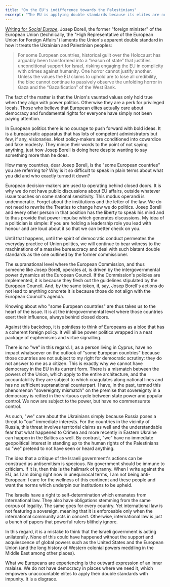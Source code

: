 ```yaml
---
title: "On the EU's indifference towards the Palestinians"
excerpt: "The EU is applying double standards because its elites are not actually upholding the values they claim to be the stewards of."
---
```


[Writing for _Social Europe_](https://www.socialeurope.eu/gazas-descent-into-catastrophe-tests-europes-conscience),
Josep Borell, the former "foreign minister" of the European Union
(technically, the "High Representative of the European Union for
Foreign Affairs") laments the Union's apparent double standard in how
it treats the Ukrainian and Palestinian peoples:

> For some European countries, historical guilt over the Holocaust has
> arguably been transformed into a “reason of state” that justifies
> unconditional support for Israel, risking engaging the EU in
> complicity with crimes against humanity. One horror cannot justify
> another. Unless the values the EU claims to uphold are to lose all
> credibility, the bloc cannot continue to passively observe the
> unfolding horror in Gaza and the “Gazaification” of the West Bank.

The fact of the matter is that the Union's vaunted values only hold
true when they align with power politics. Otherwise they are a perk
for privileged locals. Those who believe that European elites actually
care about democracy and fundamental rights for everyone have simply
not been paying attention.

In European politics there is no courage to push forward with bold
ideas. It is a bureaucratic apparatus that has lots of competent
administrators but few, if any, visionaries. Most policy-makers are
conditioned into cowardice and fake modesty. They mince their words to
the point of not saying anything, just how Josep Borell is doing here
despite wanting to say something more than he does.

How many countries, dear Josep Borell, is the "some European
countries" you are referring to? Why is it so difficult to speak in
plain terms about what you did and who exactly turned it down?

European decision-makers are used to operating behind closed doors. It
is why we do not have public discussions about EU affairs, outside
whatever issue touches on some national sensitivity. This modus
operandi is undemocratic. Forget about the institutions and the letter
of the law. We do not need to rewrite the Treaties to change how we do
politics. Josep Borell and every other person in that position has the
liberty to speak his mind and to thus provide that power impulse which
generates discussions. My idea of a politician is simple: if you are
holding a leadership role you lead with honour and are loud about it
so that we can better check on you.

Until that happens, until the spirit of democratic conduct permeates
the everyday practice of Union politics, we will continue to bear
witness to the machinations of a massive bureaucracy and deal with
such blatant double standards as the one outlined by the former
commissioner.

The supranational level where the European Commission, and thus
someone like Josep Borell, operates at, is driven by the
intergovernmental power dynamics at the European Council. If the
Commission's policies are implemented, it is because they flesh out
the guidelines stipulated by the European Council. And, by the same
token, if, say, Josep Borell's actions do not lead to anything
concrete it is because those do not align with the European Council's
agenda.

Knowing about who "some European countries" are thus takes us to the
heart of the issue. It is at the intergovernmental level where those
countries exert their influence, always behind closed doors.

Against this backdrop, it is pointless to think of Europeans as a bloc
that has a coherent foreign policy. It will all be power politics
wrapped in a neat package of euphemisms and virtue signalling.

There is no "we" in this regard. I, as a person living in Cyprus, have
no impact whatsoever on the outlook of "some European countries"
because those countries are not subject to my right for democratic
scrutiny: they do not answer to me as a citizen. This is exactly why
we cannot have democracy in the EU in its current form. There is a
mismatch between the powers of the Union, which apply to the entire
architecture, and the accountability they are subject to which
coagulates along national lines and has no sufficient supranational
counterpart. I have, in the past, termed this phenomenon "sovereignty
mismatch" on the premise that sovereignty in a democracy is reified in
the virtuous cycle between state power and popular control. We now are
subject to the power, but have no commensurate control.

As such, "we" care about the Ukrainians simply because Russia poses a
threat to "our" immediate interests. For the countries in the vicinity
of Russia, this threat involves territorial claims as well and the
understandable fear that what happened to Crimea and more recently in
Eastern Ukraine can happen in the Baltics as well. By contrast, "we"
have no immediate geopolitical interest in standing up to the human
rights of the Palestinians so "we" pretend to not have seen or heard
anything.

The idea that a critique of the Israeli government's actions can be
construed as antisemitism is specious. No government should be immune
to criticism. If it is, then this is the hallmark of tyranny. When I
write against the EU, as I am doing right now in unequivocal terms, I
am not being anti-European: I care for the wellness of this continent
and these people and want the norms which underpin our institutions to
be upheld.

The Israelis have a right to self-determination which emanates from
international law. They also have obligations stemming from the same
corpus of legality. The same goes for every country. Yet international
law is not featuring a sovereign, meaning that it is enforceable only
when the international community acts in concert. Otherwise,
international law is just a bunch of papers that powerful rulers
blithely ignore.

In this regard, it is a mistake to think that the Israeli government
is acting unilaterally. None of this could have happened without the
support and acquiescence of global powers such as the United States
and the European Union (and the long history of Western colonial
powers meddling in the Middle East among other places).

What we Europeans are experiencing is the outward expression of an
inner malaise. We do not have democracy in places where we need it,
which empowers unaccountable elites to apply their double standards
with impunity. It is a disgrace.
